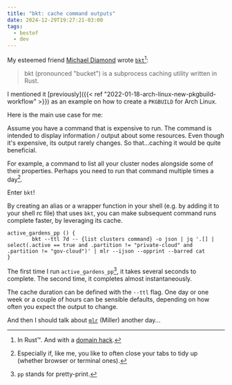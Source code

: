 ```yaml
---
title: "bkt: cache command outputs"
date: 2024-12-29T19:27:21-03:00
tags:
  - bestof
  - dev
---
```


My esteemed friend [Michael Diamond](https://github.com/dimo414) wrote [`bkt`](https://www.bkt.rs/)[^1]:

> bkt (pronounced "bucket") is a subprocess caching utility written in Rust.

I mentioned it [previously]({{< ref "2022-01-18-arch-linux-new-pkgbuild-workflow" >}}) as an example on how to create a `PKGBUILD` for Arch Linux.

Here is the main use case for me:

Assume you have a command that is expensive to run.
The command is intended to display information / output about some resources.
Even though it's expensive, its output rarely changes.
So that...caching it would be quite beneficial.

For example, a command to list all your cluster nodes alongside some of their properties.
Perhaps you need to run that command multiple times a day[^2].

Enter `bkt`!

By creating an alias or a wrapper function in your shell (e.g. by adding it to your shell rc file) that uses `bkt`, you can make subsequent command runs complete faster, by leveraging its cache.

```shell
active_gardens_pp () {
        bkt --ttl 7d -- {list clusters command} -o json | jq '.[] | select(.active == true and .partition != "private-cloud" and .partition != "gov-cloud")' | mlr --ijson --opprint --barred cat
}
```

The first time I run `active_gardens_pp`[^3], it takes several seconds to complete.
The second time, it completes almost instantaneously.

The cache duration can be defined with the `--ttl` flag. One day or one week or a couple of hours can be sensible defaults, depending on how often you expect the output to change.

And then I should talk about [`mlr`](https://github.com/johnkerl/miller) (Miller) another day...


[^1]: In Rust™. And with a [domain hack](https://en.wikipedia.org/wiki/Domain_hack).
[^2]: Especially if, like me, you like to often close your tabs to tidy up (whether browser or terminal ones).
[^3]: `pp` stands for pretty-print.
